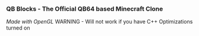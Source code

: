 ### QB Blocks - The Official QB64 based Minecraft Clone
*Made with OpenGL*
WARNING - Will not work if you have C++ Optimizations turned on
